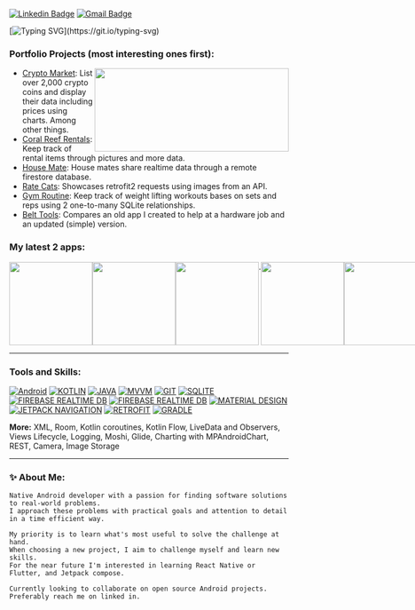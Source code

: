 <!-- https://javascript.plainenglish.io/how-to-make-custom-language-badges-for-your-profile-using-shields-io-d2aeaf016b6b -->
[![Linkedin Badge](https://img.shields.io/badge/-edcres-blue?style=flat-square&logo=Linkedin&logoColor=white&link=https://www.linkedin.com/in/sinnerd/)](https://www.linkedin.com/in/eduardo-crespo-a63932247/)
[![Gmail Badge](https://img.shields.io/badge/-crespoed07@gmail.com-c14438?style=flat-square&logo=Gmail&logoColor=white&link=mailto:pranjalbhardwaj@ieee.org)](https://mail.google.com/mail/u/0/?fs=1&to=crespoed07@gmail.com&tf=cm)

[![Typing SVG](https://readme-typing-svg.herokuapp.com?color=%2336BCF7&width=600&height=30&lines=👋+Welcome+to+My+Portfolio!;+I+am+Eduardo+Crespo,+Native+Android+Developer.)](https://git.io/typing-svg)

### Portfolio Projects (most interesting ones first):

<!-- GitHub readme stats https://github.com/anuraghazra/github-readme-stats -->
<img align="right" height="150px" width="350px" src="https://github-readme-stats.vercel.app/api/top-langs/?username=edcres&layout=compact&theme=chartreuse-dark&title_color=ffffff&langs_count=3" />

- [Crypto Market](https://github.com/edcres/crypto-market): List over 2,000 crypto coins and display their data including prices using charts. Among other things.
- [Coral Reef Rentals](https://github.com/edcres/c-r-rentals): Keep track of rental items through pictures and more data.
- [House Mate](https://github.com/edcres/house-mate): House mates share realtime data through a remote firestore database.
- [Rate Cats](https://github.com/edcres/rate-cats): Showcases retrofit2 requests using images from an API.
- [Gym Routine](https://github.com/edcres/gym-routine): Keep track of weight lifting workouts bases on sets and reps using 2 one-to-many SQLite relationships.
- [Belt Tools](https://github.com/edcres/belt-tools): Compares an old app I created to help at a hardware job and an updated (simple) version.

### My latest 2 apps:

<p align="left" style="display:flex">
    <a href="https://github.com/edcres/crypto-market">
        <img width=150 src="https://user-images.githubusercontent.com/79296181/184467923-dd1653d0-6d15-4fd9-915a-7d98d4bd5e3e.jpg" />
    </a>
    <a href="https://github.com/edcres/crypto-market">
        <img width=150 src="https://user-images.githubusercontent.com/79296181/184467761-4b013efa-d543-4309-8c4e-b5b8fe83f893.gif" />
    </a>
    <a href="https://github.com/edcres/crypto-market">
        <img width=150 src="https://user-images.githubusercontent.com/79296181/183283293-90feb379-e79d-4777-b5c0-155c446d7988.gif" />
    </a>
    .
    <a href="https://github.com/edcres/c-r-rentals">
        <img width=150 src="https://user-images.githubusercontent.com/79296181/183285510-cbbb301a-f828-4c8b-8020-4ed4b40741f3.gif" />
    </a>
    <a href="https://github.com/edcres/c-r-rentals">
        <img width=150 src="https://user-images.githubusercontent.com/79296181/183285528-196ec090-ff85-4a1c-886b-e43677df55f8.gif" />
    </a>
</p>

---

### Tools and Skills:
<!--https://simpleicons.org/-->
[![Android](https://img.shields.io/badge/Android-3DDC84?logo=Android&logoColor=white&style=for-the-badge)](https://github.com/edcres)
[![KOTLIN](https://img.shields.io/badge/KOTLIN-7F52FF?logo=KOTLIN&logoColor=white&style=for-the-badge)](https://github.com/edcres)
[![JAVA](https://img.shields.io/badge/JAVA-a8732f?&style=for-the-badge)](https://github.com/edcres)
[![MVVM](https://img.shields.io/badge/MVVM-ed9242?&style=for-the-badge)](https://github.com/edcres)
[![GIT](https://img.shields.io/badge/git-F05032?style=for-the-badge&logo=git&logoColor=white)](https://github.com/edcres)
[![SQLITE](https://img.shields.io/badge/SQLite-003B57?logo=SQLite&logoColor=white&style=for-the-badge)](https://github.com/edcres)
[![FIREBASE REALTIME DB](https://img.shields.io/badge/firebase%20realtime%20db-ffca28?style=for-the-badge&logo=firebase&logoColor=black)](https://github.com/edcres)
[![FIREBASE REALTIME DB](https://img.shields.io/badge/firestore-ffca28?style=for-the-badge&logo=firebase&logoColor=black)](https://github.com/edcres)
[![MATERIAL DESIGN](https://img.shields.io/badge/Material%20Design-757575?logo=Material-Design&logoColor=white&style=for-the-badge)](https://github.com/edcres)
[![JETPACK NAVIGATION](https://img.shields.io/badge/Jetpack%20Navigation-6b52bf?&style=for-the-badge)](https://github.com/edcres)
[![RETROFIT](https://img.shields.io/badge/retrofit-67b586?logo=square&logoColor=white&style=for-the-badge)](https://github.com/edcres)
[![GRADLE](https://img.shields.io/badge/graddle-02303A?logo=Gradle&logoColor=white&style=for-the-badge)](https://github.com/edcres)

**More:**
XML, Room, Kotlin coroutines, Kotlin Flow, LiveData and Observers, Views Lifecycle, Logging, Moshi, Glide, Charting with MPAndroidChart, REST, Camera, Image Storage

---

### ✨ About Me:
    Native Android developer with a passion for finding software solutions to real-world problems.
    I approach these problems with practical goals and attention to detail in a time efficient way.
    
    My priority is to learn what's most useful to solve the challenge at hand.
    When choosing a new project, I aim to challenge myself and learn new skills.
    For the near future I'm interested in learning React Native or Flutter, and Jetpack compose.
    
    Currently looking to collaborate on open source Android projects.
    Preferably reach me on linked in.

![]()

